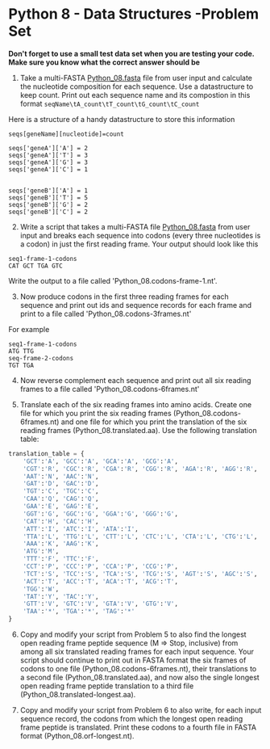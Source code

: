 Python 8 - Data Structures -Problem Set
===================

__Don't forget to use a small test data set when you are testing your code. Make sure you know what the correct answer should be__

1. Take a multi-FASTA [Python_08.fasta](https://raw.githubusercontent.com/prog4biol/pfb2024/master/files/Python_08.fasta) file from user input and calculate the nucleotide composition for each sequence. Use a datastructure to keep count. Print out each sequence name and its compostion in this format `seqName\tA_count\tT_count\tG_count\tC_count`

Here is a structure of a handy datastructure to store this information
```
seqs[geneName][nucleotide]=count

seqs['geneA']['A'] = 2
seqs['geneA']['T'] = 3
seqs['geneA']['G'] = 3
seqs['geneA']['C'] = 1


seqs['geneB']['A'] = 1
seqs['geneB']['T'] = 5
seqs['geneB']['G'] = 2
seqs['geneB']['C'] = 2
``` 

2. Write a script that takes a multi-FASTA file [Python_08.fasta](https://raw.githubusercontent.com/prog4biol/pfb2024/master/files/Python_08.fasta) from user input and breaks each sequence into codons (every three nucleotides is a codon) in just the first reading frame. Your output should look like this 
```
seq1-frame-1-codons
CAT GCT TGA GTC
``` 
Write the output to a file called 'Python_08.codons-frame-1.nt'.

3. Now produce codons in the first three reading frames for each sequence and print out ids and sequence records for each frame and print to a file called 'Python_08.codons-3frames.nt'

For example
```
seq1-frame-1-codons
ATG TTG
seq-frame-2-codons
TGT TGA
``` 

4. Now reverse complement each sequence and print out all six reading frames to a file called 'Python_08.codons-6frames.nt'

5. Translate each of the six reading frames into amino acids. Create one file for which you print the six reading frames (Python_08.codons-6frames.nt) and one file for which you print the translation of the six reading frames (Python_08.translated.aa). Use the following translation table:

```python
translation_table = {
    'GCT':'A', 'GCC':'A', 'GCA':'A', 'GCG':'A',
    'CGT':'R', 'CGC':'R', 'CGA':'R', 'CGG':'R', 'AGA':'R', 'AGG':'R',
    'AAT':'N', 'AAC':'N',
    'GAT':'D', 'GAC':'D',
    'TGT':'C', 'TGC':'C',
    'CAA':'Q', 'CAG':'Q',
    'GAA':'E', 'GAG':'E',
    'GGT':'G', 'GGC':'G', 'GGA':'G', 'GGG':'G',
    'CAT':'H', 'CAC':'H',
    'ATT':'I', 'ATC':'I', 'ATA':'I',
    'TTA':'L', 'TTG':'L', 'CTT':'L', 'CTC':'L', 'CTA':'L', 'CTG':'L',
    'AAA':'K', 'AAG':'K',
    'ATG':'M',
    'TTT':'F', 'TTC':'F',
    'CCT':'P', 'CCC':'P', 'CCA':'P', 'CCG':'P',
    'TCT':'S', 'TCC':'S', 'TCA':'S', 'TCG':'S', 'AGT':'S', 'AGC':'S',
    'ACT':'T', 'ACC':'T', 'ACA':'T', 'ACG':'T',
    'TGG':'W',
    'TAT':'Y', 'TAC':'Y',
    'GTT':'V', 'GTC':'V', 'GTA':'V', 'GTG':'V',
    'TAA':'*', 'TGA':'*', 'TAG':'*'
}
```

6. Copy and modify your script from Problem 5 to also find the longest open reading frame peptide sequence (M => Stop, inclusive) from among all six translated reading frames for each input sequence. Your script should continue to print out in FASTA format the six frames of codons to one file (Python_08.codons-6frames.nt), their translations to a second file (Python_08.translated.aa), and now also the single longest open reading frame peptide translation to a third file (Python_08.translated-longest.aa).

7. Copy and modify your script from Problem 6 to also write, for each input sequence record, the codons from which the longest open reading frame peptide is translated. Print these codons to a fourth file in FASTA format (Python_08.orf-longest.nt).
